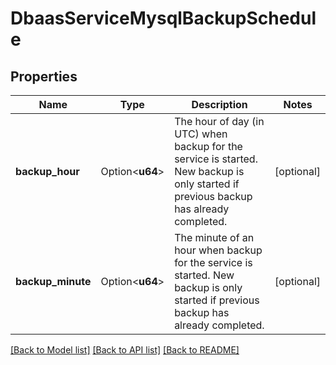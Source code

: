 # DbaasServiceMysqlBackupSchedule

## Properties

Name | Type | Description | Notes
------------ | ------------- | ------------- | -------------
**backup_hour** | Option<**u64**> | The hour of day (in UTC) when backup for the service is started. New backup is only started if previous backup has already completed. | [optional]
**backup_minute** | Option<**u64**> | The minute of an hour when backup for the service is started. New backup is only started if previous backup has already completed. | [optional]

[[Back to Model list]](../README.md#documentation-for-models) [[Back to API list]](../README.md#documentation-for-api-endpoints) [[Back to README]](../README.md)


